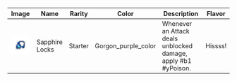| Image | Name | Rarity | Color | Description | Flavor |
| ----- | ---- | ------ | ----- | ----------- | ------ |
| ![](relics/SapphireLocks.png) | Sapphire Locks | Starter | Gorgon_purple_color | Whenever an Attack deals unblocked damage, apply #b1 #yPoison. | Hissss! |
